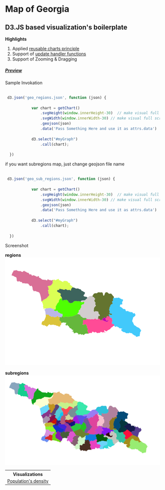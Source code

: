 # Map of Georgia

## D3.JS based visualization's boilerplate 

**Highlights**
1. Applied [reusable charts principle](https://bost.ocks.org/mike/chart/) 
1. Support of  [update handler functions](https://www.toptal.com/d3-js/towards-reusable-d3-js-charts)
1. Support of Zooming & Dragging 




##### [Preview](https://bumbeishvili.github.io/d3js-boilerplates/Maps/Georgia/index.html)

Sample Invokation
```javascript

 d3.json('geo_regions.json', function (json) {
 
            var chart = getChart()
                .svgHeight(window.innerHeight-30)  // make visual full screen
                .svgWidth(window.innerWidth-30) // make visual full screen
                .geojson(json)
                .data('Pass Something Here and use it as attrs.data')

            d3.select("#myGraph")
                .call(chart);

  })

```


if you want subregions map, just change geojson file name
```javascript

 d3.json('geo_sub_regions.json', function (json) {
 
            var chart = getChart()
                .svgHeight(window.innerHeight-30)  // make visual full screen
                .svgWidth(window.innerWidth-30) // make visual full screen
                .geojson(json)
                .data('Pass Something Here and use it as attrs.data')

            d3.select("#myGraph")
                .call(chart);

  })

```

Screenshot

**regions**  
![](https://raw.githubusercontent.com/bumbeishvili/Assets/master/Projects/D3/d3-boilerplates/mapofGeorgia.png)



**subregions**  
![](https://raw.githubusercontent.com/bumbeishvili/Assets/master/Projects/D3/d3-boilerplates/SubRegions.png)


<table>
 <tr>
   <th>Visualizations</th>
 </tr>
 
   <tr>
      <td>
         <a href="https://bumbeishvili.github.io/geo-vis/populationPerRegions/">Population's density</a>
      </td>
   </tr>
</table>
